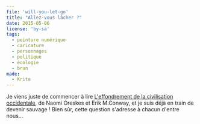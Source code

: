 ```yaml
---
file: 'will-you-let-go'
title: "Allez-vous lâcher ?"
date: 2015-05-06
license: 'by-sa'
tags:
  - peinture numérique
  - caricature
  - personnages
  - politique
  - écologie
  - brun
made:
  - Krita
---
```


Je viens juste de commencer à lire [L'effondrement de la civilisation occidentale](http://www.editionslesliensquiliberent.fr/livre-L_effondrement_de_la_civilisation_occidentale-9791020901033-1-1-0-1.html), de Naomi Oreskes et Erik M.Conway, et je suis déjà en train de devenir sauvage !
Bien sûr, cette question s'adresse à chacun d'entre nous...
